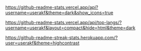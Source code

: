 https://github-readme-stats.vercel.app/api?username=userakf&theme=dark&show_icons=true


https://github-readme-stats.vercel.app/api/top-langs/?username=userakf&layout=compact&hide=html&theme=dark


https://github-readme-streak-stats.herokuapp.com/?user=userakf&theme=highcontrast
